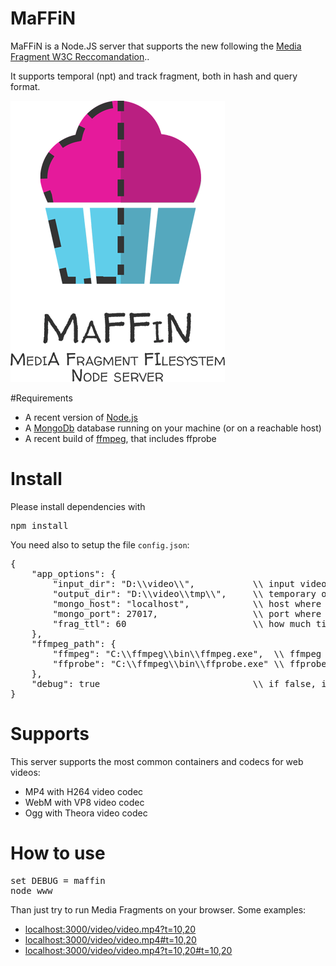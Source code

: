 MaFFiN
======

MaFFiN is a Node.JS server that supports the new  following the [Media Fragment W3C Reccomandation](http://www.w3.org/TR/media-frags/)..

It supports temporal (npt) and track fragment, both in hash and query format.

![MaFFiN is the acronym of MediA Fragment FIlesystem Node.JS server](https://github.com/pasqLisena/maffin/blob/master/public/images/maffin_logotipo.png)

#Requirements

* A recent version of [Node.js](http://www.nodejs.org/)
* A [MongoDb](https://www.mongodb.org/) database running on your machine (or on a reachable host)
* A recent build of [ffmpeg](https://ffmpeg.org/), that includes ffprobe


# Install

Please install dependencies with
<pre>npm install</pre>

You need also to setup the file <code>config.json</code>:
<pre>
{
    "app_options": {
        "input_dir": "D:\\video\\",           \\ input video path
        "output_dir": "D:\\video\\tmp\\",     \\ temporary output video path
        "mongo_host": "localhost",            \\ host where MongoDb is running
        "mongo_port": 27017,                  \\ port where MongoDb is running
        "frag_ttl": 60                        \\ how much time output video must be deleted after (in seconds)
    },
    "ffmpeg_path": {
        "ffmpeg": "C:\\ffmpeg\\bin\\ffmpeg.exe",  \\ ffmpeg build path
        "ffprobe": "C:\\ffmpeg\\bin\\ffprobe.exe" \\ ffprobe build path
    },
    "debug": true                             \\ if false, it hides some logs on Node.js console
}
</pre>


# Supports

This server supports the most common containers and codecs for web videos:
* MP4 with H264 video codec
* WebM with VP8 video codec
* Ogg with Theora video codec


# How to use

<pre>
set DEBUG = maffin
node www
</pre>

Than just try to run Media Fragments on your browser.
Some examples:
* [localhost:3000/video/video.mp4?t=10,20](localhost:3000/video/video.mp4?t=10,20)
* [localhost:3000/video/video.mp4#t=10,20](localhost:3000/video/video.mp4#t=10,20)
* [localhost:3000/video/video.mp4?t=10,20#t=10,20](localhost:3000/video/video.mp4?t=10,20#t=10,20)